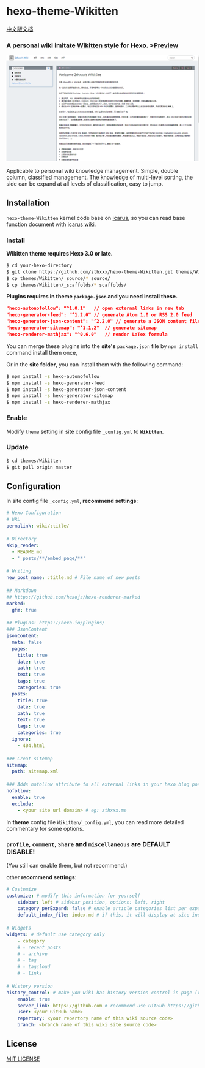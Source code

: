 # hexo-theme-Wikitten

[中文版文档](./README_zh-CN.md)

### A personal wiki imitate [Wikitten](https://wikitten.vizuina.com/) style for Hexo. >[Preview](http://wiki.zthxxx.me/)

![Site Preview](./source/images/SitePreview.png)

Applicable to personal wiki knowledge management. Simple, double column, classified management. The knowledge of multi-level sorting, the side can be expand at all levels of classification, easy to jump.

## Installation

`hexo-theme-Wikitten` kernel code base on [icarus](https://github.com/ppoffice/hexo-theme-icarus), so you can read base function document with [icarus wiki](https://github.com/ppoffice/hexo-theme-icarus/wiki).

### Install

**Wikitten theme requires Hexo 3.0 or late.**

```bash
$ cd your-hexo-directory
$ git clone https://github.com/zthxxx/hexo-theme-Wikitten.git themes/Wikitten
$ cp themes/Wikitten/_source/* source/
$ cp themes/Wikitten/_scaffolds/* scaffolds/
```

**Plugins requires in theme `package.json` and you need install these.**

```json
"hexo-autonofollow": "^1.0.1"	// open external links in new tab
"hexo-generator-feed": "^1.2.0"	// generate Atom 1.0 or RSS 2.0 feed
"hexo-generator-json-content": "^2.2.0"	// generate a JSON content file for site search
"hexo-generator-sitemap": "^1.1.2"	// generate sitemap
"hexo-renderer-mathjax": "^0.6.0"	// render LaTex formula
```

You can merge these plugins into the **site's** `package.json` file by `npm install ` command install them once,

Or in the **site folder**, you can install them with the following command:

```bash
$ npm install -s hexo-autonofollow
$ npm install -s hexo-generator-feed
$ npm install -s hexo-generator-json-content
$ npm install -s hexo-generator-sitemap
$ npm install -s hexo-renderer-mathjax
```

### Enable

Modify `theme` setting in site config file `_config.yml` to **`Wikitten`**.

### Update

```bash
$ cd themes/Wikitten
$ git pull origin master
```



## Configuration

In site config file `_config.yml`, **recommend settings**:

```yaml
# Hexo Configuration
# URL
permalink: wiki/:title/

# Directory
skip_render:
  - README.md
  - '_posts/**/embed_page/**'

# Writing
new_post_name: :title.md # File name of new posts

## Markdown
## https://github.com/hexojs/hexo-renderer-marked
marked:
  gfm: true
  
## Plugins: https://hexo.io/plugins/
### JsonContent
jsonContent:
  meta: false
  pages:
    title: true
    date: true
    path: true
    text: true
    tags: true
    categories: true
  posts:
    title: true
    date: true
    path: true
    text: true
    tags: true
    categories: true
  ignore:
    - 404.html
    
### Creat sitemap
sitemap:
  path: sitemap.xml

### Adds nofollow attribute to all external links in your hexo blog posts automatically.
nofollow:
  enable: true
  exclude:
    - <your site url domain> # eg: zthxxx.me
```

In **theme** config file `Wikitten/_config.yml`, you can read more detailed commentary for some options.

### `profile`, `comment`, `Share` and `miscellaneous` are **DEFAULT DISABLE**! 

(You still can enable them, but not recommend.)

other **recommend settings**:

```yaml
# Customize
customize: # modify this information for yourself
	sidebar: left # sidebar position, options: left, right
    category_perExpand: false # enable article categories list per expanding
    default_index_file: index.md # if this, it will display at site index instead of default index page
    
# Widgets
widgets: # default use category only
    - category
    # - recent_posts
    # - archive
    # - tag
    # - tagcloud
    # - links
    
# History version 
history_control: # make you wiki has history version control in page (view source code, edit online, compare historical changes)
    enable: true
    server_link: https://github.com # recommend use GitHub https://github.com
    user: <your GitHub name>
    repertory: <your repertory name of this wiki source code>
    branch: <branch name of this wiki site source code>
```



## License

[MIT LICENSE](./LICENSE)



